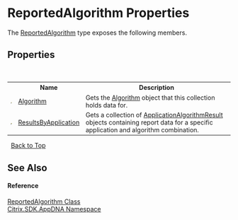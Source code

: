 # ReportedAlgorithm Properties
 

The <a href="T_Citrix_SDK_AppDNA_ReportedAlgorithm">ReportedAlgorithm</a> type exposes the following members.


## Properties
&nbsp;<table><tr><th></th><th>Name</th><th>Description</th></tr><tr><td>![Public property](media/pubproperty.gif "Public property")</td><td><a href="P_Citrix_SDK_AppDNA_ReportedAlgorithm_Algorithm">Algorithm</a></td><td>
Gets the <a href="P_Citrix_SDK_AppDNA_ReportedAlgorithm_Algorithm">Algorithm</a> object that this collection holds data for.</td></tr><tr><td>![Public property](media/pubproperty.gif "Public property")</td><td><a href="P_Citrix_SDK_AppDNA_ReportedAlgorithm_ResultsByApplication">ResultsByApplication</a></td><td>
Gets a collection of <a href="T_Citrix_SDK_AppDNA_ApplicationAlgorithmResult">ApplicationAlgorithmResult</a> objects containing report data for a specific application and algorithm combination.</td></tr></table>&nbsp;
<a href="#reportedalgorithm-properties">Back to Top</a>

## See Also


#### Reference
<a href="T_Citrix_SDK_AppDNA_ReportedAlgorithm">ReportedAlgorithm Class</a><br /><a href="N_Citrix_SDK_AppDNA">Citrix.SDK.AppDNA Namespace</a><br />